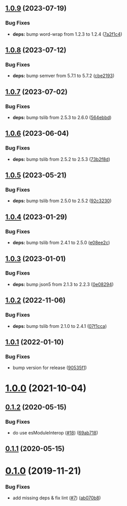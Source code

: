 ## [1.0.9](https://github.com/oclif/color/compare/1.0.8...1.0.9) (2023-07-19)


### Bug Fixes

* **deps:** bump word-wrap from 1.2.3 to 1.2.4 ([7a2f1c4](https://github.com/oclif/color/commit/7a2f1c4f4756d8d8862033b205b209c90493b75b))



## [1.0.8](https://github.com/oclif/color/compare/1.0.7...1.0.8) (2023-07-12)


### Bug Fixes

* **deps:** bump semver from 5.7.1 to 5.7.2 ([cbe2193](https://github.com/oclif/color/commit/cbe219368050690c3b0248425f8599c247de4f95))



## [1.0.7](https://github.com/oclif/color/compare/1.0.6...1.0.7) (2023-07-02)


### Bug Fixes

* **deps:** bump tslib from 2.5.3 to 2.6.0 ([564ebbd](https://github.com/oclif/color/commit/564ebbd06a9037e4d9fefeda76a120cd8a8a5b1f))



## [1.0.6](https://github.com/oclif/color/compare/1.0.5...1.0.6) (2023-06-04)


### Bug Fixes

* **deps:** bump tslib from 2.5.2 to 2.5.3 ([73b2f8d](https://github.com/oclif/color/commit/73b2f8d54c5de94b14c44e44b41171421682f39a))



## [1.0.5](https://github.com/oclif/color/compare/1.0.4...1.0.5) (2023-05-21)


### Bug Fixes

* **deps:** bump tslib from 2.5.0 to 2.5.2 ([92c3230](https://github.com/oclif/color/commit/92c3230b562ed6dbd4a4fa061515c51caeefef52))



## [1.0.4](https://github.com/oclif/color/compare/1.0.3...1.0.4) (2023-01-29)


### Bug Fixes

* **deps:** bump tslib from 2.4.1 to 2.5.0 ([e08ee2c](https://github.com/oclif/color/commit/e08ee2c66cf15eeb82289b8bafd7e16cb0a3e966))



## [1.0.3](https://github.com/oclif/color/compare/1.0.2...1.0.3) (2023-01-01)


### Bug Fixes

* **deps:** bump json5 from 2.1.3 to 2.2.3 ([0e08294](https://github.com/oclif/color/commit/0e082940282abca6bd76204bd1ac9f74f74ec2b6))



## [1.0.2](https://github.com/oclif/color/compare/v1.0.1...1.0.2) (2022-11-06)


### Bug Fixes

* **deps:** bump tslib from 2.1.0 to 2.4.1 ([07f1cca](https://github.com/oclif/color/commit/07f1cca2f86c064640bf22d0e539aea05b679c06))



## [1.0.1](https://github.com/oclif/color/compare/v1.0.0...v1.0.1) (2022-01-10)


### Bug Fixes

* bump version for release ([90535f1](https://github.com/oclif/color/commit/90535f19d8e67aea3922530e7c34503fbca8fa82))



# [1.0.0](https://github.com/oclif/color/compare/v0.1.2...v1.0.0) (2021-10-04)



## [0.1.2](https://github.com/oclif/color/compare/v0.1.1...v0.1.2) (2020-05-15)


### Bug Fixes

* do use esModuleInterop ([#18](https://github.com/oclif/color/issues/18)) ([69ab718](https://github.com/oclif/color/commit/69ab718ffb51540e307f7e44e0db629367bd5aac))



## [0.1.1](https://github.com/oclif/color/compare/v0.1.0...v0.1.1) (2020-05-15)



# [0.1.0](https://github.com/oclif/color/compare/ab070b8335cfe186585c19ac6cc0b130c81207d7...v0.1.0) (2019-11-21)


### Bug Fixes

* add missing deps & fix lint ([#7](https://github.com/oclif/color/issues/7)) ([ab070b8](https://github.com/oclif/color/commit/ab070b8335cfe186585c19ac6cc0b130c81207d7))



